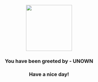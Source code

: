 <p align="center">
            <img src="https://raw.githubusercontent.com/PokeAPI/sprites/master/sprites/pokemon/201.png" width="150" height="150">
          </p>
          <h3 align="center">You have been greeted by - <b>UNOWN</b></h3>
          <h3 align="center">Have a nice day!</h3>

